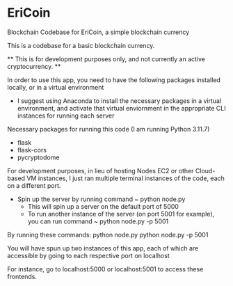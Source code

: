 # EriCoin
Blockchain Codebase for EriCoin, a simple blockchain currency

This is a codebase for a basic blockchain currency.

** This is for development purposes only, and not currently an active cryptocurrency. **

In order to use this app, you need to have the following packages installed locally, or in a virtual environment
- I suggest using Anaconda to install the necessary packages in a virtual environment, and activate that virtual enviornment in the appropriate CLI instances for running each server

Necessary packages for running this code (I am running Python 3.11.7)
- flask
- flask-cors
- pycryptodome


For development purposes, in lieu of hosting Nodes EC2 or other Cloud-based VM instances, I just ran multiple terminal instances of the code, each on a different port.
- Spin up the server by running command ~ python node.py
  - This will spin up a server on the default port of 5000
  - To run another instance of the server (on port 5001 for example), you can run command ~ python node.py -p 5001
 
By running these commands:
  python node.py
  python node.py -p 5001

You will have spun up two instances of this app, each of which are accessible by going to each respective port on localhost

For instance, go to localhost:5000 or localhost:5001 to access these frontends.




